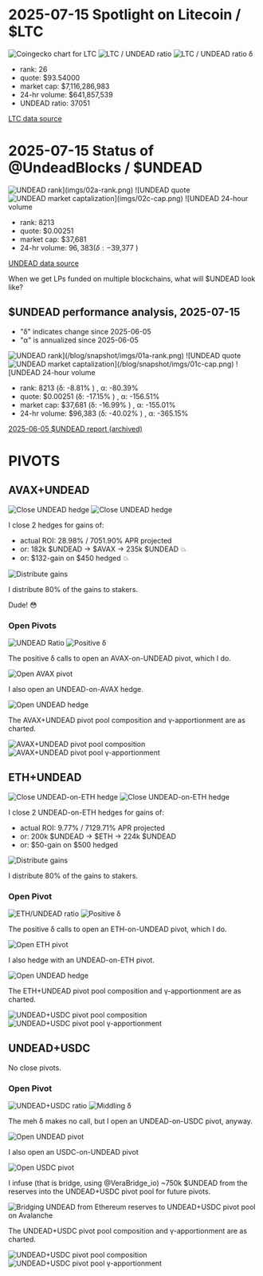 # 2025-07-15 Spotlight on Litecoin / $LTC 

![Coingecko chart for LTC](imgs/01a-ltc.png) 
![LTC / UNDEAD ratio](imgs/01b-ratio.png) 
![LTC / UNDEAD ratio δ](imgs/01c-delta.png) 


* rank: 26 
* quote: $93.54000 
* market cap: $7,116,286,983 
* 24-hr volume: $641,857,539 
* UNDEAD ratio: 37051 

[LTC data source](https://www.coingecko.com/en/coins/litecoin) 

# 2025-07-15 Status of @UndeadBlocks / $UNDEAD 

![$UNDEAD rank](imgs/02a-rank.png) 
![$UNDEAD quote](imgs/02b-quote.png) 
![$UNDEAD market captalization](imgs/02c-cap.png) 
![$UNDEAD 24-hour volume](imgs/02d-vol.png) 

* rank: 8213 
* quote: $0.00251 
* market cap: $37,681 
* 24-hr volume: $96,383 (δ: -$39,377 ) 


[UNDEAD data source](https://www.coingecko.com/en/coins/undead-blocks) 



When we get LPs funded on multiple blockchains, what will $UNDEAD look like? 

## $UNDEAD performance analysis, 2025-07-15 

* "δ" indicates change since 2025-06-05 
* "α" is annualized since 2025-06-05 

![$UNDEAD rank](/blog/snapshot/imgs/01a-rank.png) 
![$UNDEAD quote](/blog/snapshot/imgs/01b-quote.png) 
![$UNDEAD market captalization](/blog/snapshot/imgs/01c-cap.png) 
![$UNDEAD 24-hour volume](/blog/snapshot/imgs/01d-vol.png) 

* rank: 8213 (δ: -8.81% ) , α: -80.39% 
* quote: $0.00251 (δ: -17.15% ) , α: -156.51% 
* market cap: $37,681 (δ: -16.99% ) , α: -155.01% 
* 24-hr volume: $96,383 (δ: -40.02% ) , α: -365.15% 

[2025-06-05 $UNDEAD report (archived)](https://github.com/pivoteur/biz/tree/main/blog/snapshot) 
# PIVOTS 

## AVAX+UNDEAD 

![Close UNDEAD hedge](imgs/03a-close-undead-hedge.png)
![Close UNDEAD hedge](imgs/03b-close-undead-hedge.png)

I close 2 hedges for gains of:

* actual ROI: 28.98% / 7051.90% APR projected
* or: 182k $UNDEAD -> $AVAX -> 235k $UNDEAD 💥
* or: $132-gain on $450 hedged 💥

![Distribute gains](imgs/03c-dist-gains.png)

I distribute 80% of the gains to stakers.

Dude! 😳

### Open Pivots 

![UNDEAD Ratio](imgs/04a-ratio.png) 
![Positive δ](imgs/04b-delta.png) 

The positive δ calls to open an AVAX-on-UNDEAD pivot, which I do. 

![Open AVAX pivot](imgs/04c-open-avax-pivot.png) 

I also open an UNDEAD-on-AVAX hedge. 

![Open UNDEAD hedge](imgs/04d-open-undead-hedge.png) 

The AVAX+UNDEAD pivot pool composition and γ-apportionment are as charted. 

![AVAX+UNDEAD pivot pool composition](imgs/05a-comp.png) 
![AVAX+UNDEAD pivot pool γ-apportionment](imgs/05b-apport.png) 

## ETH+UNDEAD

![Close UNDEAD-on-ETH hedge](imgs/06a-close-undead-hedge.png)
![Close UNDEAD-on-ETH hedge](imgs/06b-close-undead-hedge.png)

I close 2 UNDEAD-on-ETH hedges for gains of:

* actual ROI: 9.77% / 7129.71% APR projected
* or: 200k $UNDEAD -> $ETH -> 224k $UNDEAD
* or: $50-gain on $500 hedged

![Distribute gains](imgs/06c-dist-gains.png)

I distribute 80% of the gains to stakers. 

### Open Pivot 

![ETH/UNDEAD ratio](imgs/07a-ratio.png) 
![Positive δ](imgs/07b-delta.png) 

The positive δ calls to open an ETH-on-UNDEAD pivot, which I do. 

![Open ETH pivot](imgs/07c-open-eth-pivot.png) 

I also hedge with an UNDEAD-on-ETH pivot. 

![Open UNDEAD hedge](imgs/07d-open-undead-hedge.png) 

The ETH+UNDEAD pivot pool composition and γ-apportionment are as charted. 

![UNDEAD+USDC pivot pool composition](imgs/08a-comp.png) 
![UNDEAD+USDC pivot pool γ-apportionment](imgs/08b-apport.png) 
## UNDEAD+USDC 

No close pivots. 

### Open Pivot 

![UNDEAD+USDC ratio](imgs/09a-ratio.png) 
![Middling δ](imgs/09b-delta.png) 

The meh δ makes no call, but I open an UNDEAD-on-USDC pivot, anyway. 

![Open UNDEAD pivot](imgs/09c-open-undead-pivot.png) 

I also open an USDC-on-UNDEAD pivot 

![Open USDC pivot](imgs/09d-open-usdc-pivot.png) 

I infuse (that is bridge, using @VeraBridge_io) ~750k $UNDEAD from the reserves into the UNDEAD+USDC pivot pool for future pivots.

![Bridging UNDEAD from Ethereum reserves to UNDEAD+USDC pivot pool on Avalanche](imgs/10-bridge-undead.png)


The UNDEAD+USDC pivot pool composition and γ-apportionment are as charted. 

![UNDEAD+USDC pivot pool composition](imgs/11a-comp.png) 
![UNDEAD+USDC pivot pool γ-apportionment](imgs/11b-apport.png) 
